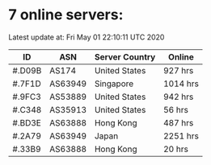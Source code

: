 # 7 online servers:

Latest update at: Fri May 01 22:10:11 UTC 2020

| ID | ASN | Server Country | Online |
| -- | --- | -------------- | ------ |
| #.D09B | AS174 | United States | 927 hrs |
| #.7F1D | AS63949 | Singapore | 1014 hrs |
| #.9FC3 | AS53889 | United States | 942 hrs |
| #.C348 | AS35913 | United States | 56 hrs |
| #.BD3E | AS63888 | Hong Kong | 487 hrs |
| #.2A79 | AS63949 | Japan | 2251 hrs |
| #.33B9 | AS63888 | Hong Kong | 20 hrs |

